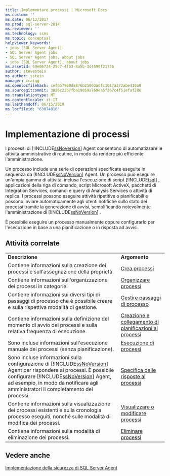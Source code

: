 ```yaml
---
title: Implementare processi | Microsoft Docs
ms.custom: ''
ms.date: 06/13/2017
ms.prod: sql-server-2014
ms.reviewer: ''
ms.technology: ssms
ms.topic: conceptual
helpviewer_keywords:
- jobs [SQL Server Agent]
- SQL Server Agent jobs
- SQL Server Agent jobs, about jobs
- jobs [SQL Server Agent], about jobs
ms.assetid: 69e06724-25c7-4fb3-8a5b-3d4596f21756
author: stevestein
ms.author: sstein
manager: craigg
ms.openlocfilehash: cef657960da876b25003a6fc1017a372abe410a0
ms.sourcegitcommit: 3026c22b7fba19059a769ea5f367c4f51efaf286
ms.translationtype: MT
ms.contentlocale: it-IT
ms.lasthandoff: 06/15/2019
ms.locfileid: "63074016"
---
```

# <a name="implement-jobs"></a>Implementazione di processi
  I processi di [!INCLUDE[ssNoVersion](../../includes/ssnoversion-md.md)] Agent consentono di automatizzare le attività amministrative di routine, in modo da rendere più efficiente l'amministrazione.  
  
 Un processo include una serie di operazioni specificate eseguite in sequenza da [!INCLUDE[ssNoVersion](../../includes/ssnoversion-md.md)] Agent. Un processo può eseguire un'ampia gamma di attività, inclusa l'esecuzione di script [!INCLUDE[tsql](../../includes/tsql-md.md)] , applicazioni della riga di comando, script Microsoft ActiveX, pacchetti di Integration Services, comandi e query di Analysis Services o attività di replica. I processi possono eseguire attività ripetitive o pianificabili e possono inviare automaticamente agli utenti notifiche sullo stato dei processi tramite la generazione di avvisi, semplificando notevolmente l'amministrazione di [!INCLUDE[ssNoVersion](../../includes/ssnoversion-md.md)] .  
  
 È possibile eseguire un processo manualmente oppure configurarlo per l'esecuzione in base a una pianificazione o in risposta ad avvisi.  
  
## <a name="related-tasks"></a>Attività correlate  
  
|||  
|-|-|  
|**Descrizione**|**Argomento**|  
|Contiene informazioni sulla creazione dei processi e sull'assegnazione della proprietà.|[Crea processi](create-jobs.md)|  
|Contiene informazioni sull'organizzazione dei processi in categorie.|[Organizzare processi](organize-jobs.md)|  
|Contiene informazioni sui diversi tipi di passaggi di processo che è possibile creare e sulla rispettiva modalità di gestione.|[Gestire passaggi di processo](manage-job-steps.md)|  
|Contiene informazioni sulla definizione del momento di avvio dei processi e sulla relativa frequenza di esecuzione.|[Creazione e collegamento di pianificazioni ai processi](create-and-attach-schedules-to-jobs.md)|  
|Sono incluse informazioni sull'esecuzione manuale dei processi (senza pianificazione).|[Esecuzione di processi](run-jobs.md)|  
|Sono incluse informazioni sulla configurazione di [!INCLUDE[ssNoVersion](../../includes/ssnoversion-md.md)] Agent per rispondere ai processi. È possibile configurare [!INCLUDE[ssNoVersion](../../includes/ssnoversion-md.md)] Agent, ad esempio, in modo da notificare agli amministratori il completamento dei processi.|[Specifica delle risposte ai processi](specify-job-responses.md)|  
|Contiene informazioni sulla visualizzazione dei processi esistenti e sulla cronologia processo eseguiti, nonché sulle modalità di modifica dei processi.|[Visualizzare o modificare processi](view-or-modify-jobs.md)|  
|Contiene informazioni sulla modalità di eliminazione dei processi.|[Eliminare processi](delete-jobs.md)|  
  
## <a name="see-also"></a>Vedere anche  
 [Implementazione della sicurezza di SQL Server Agent](implement-sql-server-agent-security.md)  
  
  
